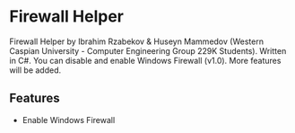 # Firewall Helper
 Firewall Helper by Ibrahim Rzabekov & Huseyn Mammedov (Western Caspian University - Computer Engineering Group 229K Students). Written in C#. You can disable and enable Windows Firewall (v1.0). More features will be added.


## Features
* Enable Windows Firewall

